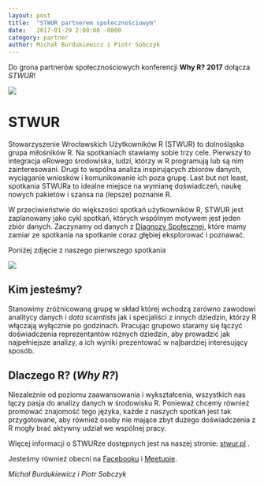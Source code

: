 ```yaml
---
layout: post
title:  "STWUR partnerem społecznościowym"
date:   2017-01-29 2:00:00 -0800
category: partner
author: Michał Burdukiewicz i Piotr Sobczyk
---
```


Do grona partnerów społecznościowych konferencji **Why R? 2017** dołącza *STWUR*!

<img src="/blog/img/stwur.png">


# STWUR

Stowarzyszenie Wrocławskich Użytkowników R (STWUR) to dolnośląska grupa miłośników R. Na spotkaniach stawiamy sobie trzy cele. Pierwszy to integracja eRowego środowiska, ludzi, którzy w R programują lub są nim zainteresowani. Drugi to wspólna analiza inspirujących zbiorów danych, wyciąganie wniosków i komunikowanie ich poza grupę. Last but not least, spotkania STWURa to idealne miejsce na wymianę doświadczeń, naukę nowych pakietów i szansa na (lepsze) poznanie R. 

W przeciwieństwie do większości spotkań użytkowników R, STWUR jest zaplanowany jako cykl spotkań, których wspólnym motywem jest jeden zbiór danych. Zaczynamy od danych z [Diagnozy Społecznej](http://www.diagnoza.com/), które mamy zamiar ze spotkania na spotkanie coraz głębiej eksplorować i poznawać. 

Poniżej zdjęcie z naszego pierwszego spotkania

<img src="/blog/img/stwur.jpg">


## Kim jesteśmy?

Stanowimy zróżnicowaną grupę w skład której wchodzą zarówno zawodowi analitycy danych i *data scientists* jak i specjaliści z innych dziedzin, którzy R włączają wyłącznie po godzinach. Pracując grupowo staramy się łączyć doświadczenia reprezentantów różnych dziedzin, aby prowadzić jak najpełniejsze analizy, a ich wyniki prezentować w najbardziej interesujący sposób.

## Dlaczego R? (*Why R?*)

Niezależnie od poziomu zaawansowania i wykształcenia, wszystkich nas łączy pasja do analizy danych w środowisku R. Ponieważ chcemy również promować znajomość tego języka, każde z naszych spotkań jest tak przygotowane, aby również osoby nie mające zbyt dużego doświadczenia z R mogły brać aktywny udział we wspólnej pracy.

Więcej informacji o STWURze dostępnych jest na naszej stronie: [stwur.pl](www.stwur.pl) . 

Jesteśmy również obecni na [Facebooku](https://www.facebook.com/groups/stwur/) i [Meetupie](https://www.meetup.com/Wroclaw-R-Users-Group/).

*Michał Burdukiewicz i Piotr Sobczyk*


